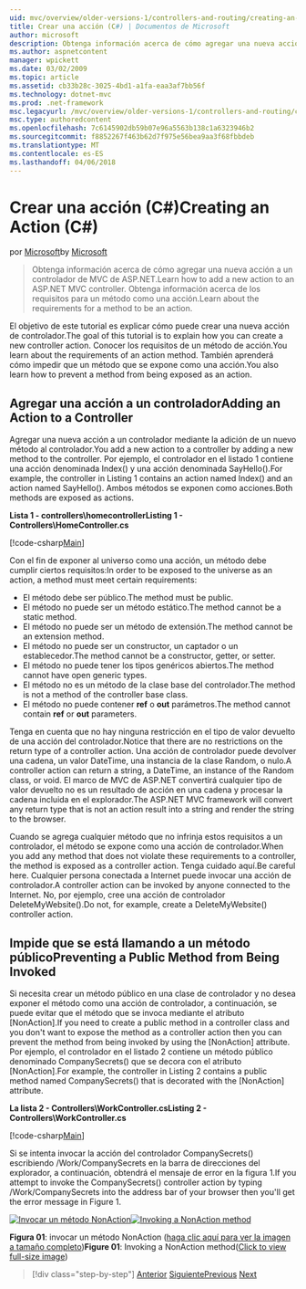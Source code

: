 ```yaml
---
uid: mvc/overview/older-versions-1/controllers-and-routing/creating-an-action-cs
title: Crear una acción (C#) | Documentos de Microsoft
author: microsoft
description: Obtenga información acerca de cómo agregar una nueva acción a un controlador de MVC de ASP.NET. Obtenga información acerca de los requisitos para un método como una acción.
ms.author: aspnetcontent
manager: wpickett
ms.date: 03/02/2009
ms.topic: article
ms.assetid: cb33b28c-3025-4bd1-a1fa-eaa3af7bb56f
ms.technology: dotnet-mvc
ms.prod: .net-framework
msc.legacyurl: /mvc/overview/older-versions-1/controllers-and-routing/creating-an-action-cs
msc.type: authoredcontent
ms.openlocfilehash: 7c6145902db59b07e96a5563b138c1a6323946b2
ms.sourcegitcommit: f8852267f463b62d7f975e56bea9aa3f68fbbdeb
ms.translationtype: MT
ms.contentlocale: es-ES
ms.lasthandoff: 04/06/2018
---
```

<a name="creating-an-action-c"></a><span data-ttu-id="fed95-104">Crear una acción (C#)</span><span class="sxs-lookup"><span data-stu-id="fed95-104">Creating an Action (C#)</span></span>
====================
<span data-ttu-id="fed95-105">por [Microsoft](https://github.com/microsoft)</span><span class="sxs-lookup"><span data-stu-id="fed95-105">by [Microsoft](https://github.com/microsoft)</span></span>

> <span data-ttu-id="fed95-106">Obtenga información acerca de cómo agregar una nueva acción a un controlador de MVC de ASP.NET.</span><span class="sxs-lookup"><span data-stu-id="fed95-106">Learn how to add a new action to an ASP.NET MVC controller.</span></span> <span data-ttu-id="fed95-107">Obtenga información acerca de los requisitos para un método como una acción.</span><span class="sxs-lookup"><span data-stu-id="fed95-107">Learn about the requirements for a method to be an action.</span></span>


<span data-ttu-id="fed95-108">El objetivo de este tutorial es explicar cómo puede crear una nueva acción de controlador.</span><span class="sxs-lookup"><span data-stu-id="fed95-108">The goal of this tutorial is to explain how you can create a new controller action.</span></span> <span data-ttu-id="fed95-109">Conocer los requisitos de un método de acción.</span><span class="sxs-lookup"><span data-stu-id="fed95-109">You learn about the requirements of an action method.</span></span> <span data-ttu-id="fed95-110">También aprenderá cómo impedir que un método que se expone como una acción.</span><span class="sxs-lookup"><span data-stu-id="fed95-110">You also learn how to prevent a method from being exposed as an action.</span></span>

## <a name="adding-an-action-to-a-controller"></a><span data-ttu-id="fed95-111">Agregar una acción a un controlador</span><span class="sxs-lookup"><span data-stu-id="fed95-111">Adding an Action to a Controller</span></span>

<span data-ttu-id="fed95-112">Agregar una nueva acción a un controlador mediante la adición de un nuevo método al controlador.</span><span class="sxs-lookup"><span data-stu-id="fed95-112">You add a new action to a controller by adding a new method to the controller.</span></span> <span data-ttu-id="fed95-113">Por ejemplo, el controlador en el listado 1 contiene una acción denominada Index() y una acción denominada SayHello().</span><span class="sxs-lookup"><span data-stu-id="fed95-113">For example, the controller in Listing 1 contains an action named Index() and an action named SayHello().</span></span> <span data-ttu-id="fed95-114">Ambos métodos se exponen como acciones.</span><span class="sxs-lookup"><span data-stu-id="fed95-114">Both methods are exposed as actions.</span></span>

<span data-ttu-id="fed95-115">**Lista 1 - controllers\homecontroller**</span><span class="sxs-lookup"><span data-stu-id="fed95-115">**Listing 1 - Controllers\HomeController.cs**</span></span>

[!code-csharp[Main](creating-an-action-cs/samples/sample1.cs)]

<span data-ttu-id="fed95-116">Con el fin de exponer al universo como una acción, un método debe cumplir ciertos requisitos:</span><span class="sxs-lookup"><span data-stu-id="fed95-116">In order to be exposed to the universe as an action, a method must meet certain requirements:</span></span>

- <span data-ttu-id="fed95-117">El método debe ser público.</span><span class="sxs-lookup"><span data-stu-id="fed95-117">The method must be public.</span></span>
- <span data-ttu-id="fed95-118">El método no puede ser un método estático.</span><span class="sxs-lookup"><span data-stu-id="fed95-118">The method cannot be a static method.</span></span>
- <span data-ttu-id="fed95-119">El método no puede ser un método de extensión.</span><span class="sxs-lookup"><span data-stu-id="fed95-119">The method cannot be an extension method.</span></span>
- <span data-ttu-id="fed95-120">El método no puede ser un constructor, un captador o un establecedor.</span><span class="sxs-lookup"><span data-stu-id="fed95-120">The method cannot be a constructor, getter, or setter.</span></span>
- <span data-ttu-id="fed95-121">El método no puede tener los tipos genéricos abiertos.</span><span class="sxs-lookup"><span data-stu-id="fed95-121">The method cannot have open generic types.</span></span>
- <span data-ttu-id="fed95-122">El método no es un método de la clase base del controlador.</span><span class="sxs-lookup"><span data-stu-id="fed95-122">The method is not a method of the controller base class.</span></span>
- <span data-ttu-id="fed95-123">El método no puede contener **ref** o **out** parámetros.</span><span class="sxs-lookup"><span data-stu-id="fed95-123">The method cannot contain **ref** or **out** parameters.</span></span>

<span data-ttu-id="fed95-124">Tenga en cuenta que no hay ninguna restricción en el tipo de valor devuelto de una acción del controlador.</span><span class="sxs-lookup"><span data-stu-id="fed95-124">Notice that there are no restrictions on the return type of a controller action.</span></span> <span data-ttu-id="fed95-125">Una acción de controlador puede devolver una cadena, un valor DateTime, una instancia de la clase Random, o nulo.</span><span class="sxs-lookup"><span data-stu-id="fed95-125">A controller action can return a string, a DateTime, an instance of the Random class, or void.</span></span> <span data-ttu-id="fed95-126">El marco de MVC de ASP.NET convertirá cualquier tipo de valor devuelto no es un resultado de acción en una cadena y procesar la cadena incluida en el explorador.</span><span class="sxs-lookup"><span data-stu-id="fed95-126">The ASP.NET MVC framework will convert any return type that is not an action result into a string and render the string to the browser.</span></span>

<span data-ttu-id="fed95-127">Cuando se agrega cualquier método que no infrinja estos requisitos a un controlador, el método se expone como una acción de controlador.</span><span class="sxs-lookup"><span data-stu-id="fed95-127">When you add any method that does not violate these requirements to a controller, the method is exposed as a controller action.</span></span> <span data-ttu-id="fed95-128">Tenga cuidado aquí.</span><span class="sxs-lookup"><span data-stu-id="fed95-128">Be careful here.</span></span> <span data-ttu-id="fed95-129">Cualquier persona conectada a Internet puede invocar una acción de controlador.</span><span class="sxs-lookup"><span data-stu-id="fed95-129">A controller action can be invoked by anyone connected to the Internet.</span></span> <span data-ttu-id="fed95-130">No, por ejemplo, cree una acción de controlador DeleteMyWebsite().</span><span class="sxs-lookup"><span data-stu-id="fed95-130">Do not, for example, create a DeleteMyWebsite() controller action.</span></span>

## <a name="preventing-a-public-method-from-being-invoked"></a><span data-ttu-id="fed95-131">Impide que se está llamando a un método público</span><span class="sxs-lookup"><span data-stu-id="fed95-131">Preventing a Public Method from Being Invoked</span></span>

<span data-ttu-id="fed95-132">Si necesita crear un método público en una clase de controlador y no desea exponer el método como una acción de controlador, a continuación, se puede evitar que el método que se invoca mediante el atributo [NonAction].</span><span class="sxs-lookup"><span data-stu-id="fed95-132">If you need to create a public method in a controller class and you don't want to expose the method as a controller action then you can prevent the method from being invoked by using the [NonAction] attribute.</span></span> <span data-ttu-id="fed95-133">Por ejemplo, el controlador en el listado 2 contiene un método público denominado CompanySecrets() que se decora con el atributo [NonAction].</span><span class="sxs-lookup"><span data-stu-id="fed95-133">For example, the controller in Listing 2 contains a public method named CompanySecrets() that is decorated with the [NonAction] attribute.</span></span>

<span data-ttu-id="fed95-134">**La lista 2 - Controllers\WorkController.cs**</span><span class="sxs-lookup"><span data-stu-id="fed95-134">**Listing 2 - Controllers\WorkController.cs**</span></span>

[!code-csharp[Main](creating-an-action-cs/samples/sample2.cs)]

<span data-ttu-id="fed95-135">Si se intenta invocar la acción del controlador CompanySecrets() escribiendo /Work/CompanySecrets en la barra de direcciones del explorador, a continuación, obtendrá el mensaje de error en la figura 1.</span><span class="sxs-lookup"><span data-stu-id="fed95-135">If you attempt to invoke the CompanySecrets() controller action by typing /Work/CompanySecrets into the address bar of your browser then you'll get the error message in Figure 1.</span></span>


<span data-ttu-id="fed95-136">[![Invocar un método NonAction](creating-an-action-cs/_static/image1.jpg)](creating-an-action-cs/_static/image1.png)</span><span class="sxs-lookup"><span data-stu-id="fed95-136">[![Invoking a NonAction method](creating-an-action-cs/_static/image1.jpg)](creating-an-action-cs/_static/image1.png)</span></span>

<span data-ttu-id="fed95-137">**Figura 01**: invocar un método NonAction ([haga clic aquí para ver la imagen a tamaño completo](creating-an-action-cs/_static/image2.png))</span><span class="sxs-lookup"><span data-stu-id="fed95-137">**Figure 01**: Invoking a NonAction method([Click to view full-size image](creating-an-action-cs/_static/image2.png))</span></span>

> [!div class="step-by-step"]
> <span data-ttu-id="fed95-138">[Anterior](creating-a-controller-cs.md)
> [Siguiente](asp-net-mvc-routing-overview-vb.md)</span><span class="sxs-lookup"><span data-stu-id="fed95-138">[Previous](creating-a-controller-cs.md)
[Next](asp-net-mvc-routing-overview-vb.md)</span></span>

